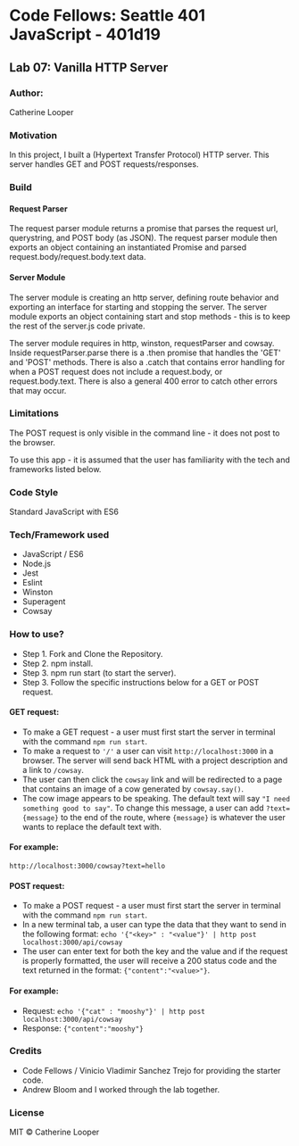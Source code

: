 # Code Fellows: Seattle 401 JavaScript - 401d19


##  Lab 07: Vanilla HTTP Server

### Author:
 Catherine Looper

### Motivation

In this project, I built a (Hypertext Transfer Protocol) HTTP server. This server handles GET and POST requests/responses.

### Build

#### Request Parser

The request parser module returns a promise that parses the request url, querystring, and POST body (as JSON). The request parser module then exports an object containing an instantiated Promise and parsed request.body/request.body.text data.

#### Server Module

The server module is creating an http server, defining route behavior and exporting an interface for starting and stopping the server. The server module exports an object containing start and stop methods - this is to keep the rest of the server.js code private. 

The server module requires in http, winston, requestParser and cowsay. Inside requestParser.parse there is a .then promise that handles the 'GET' and 'POST' methods. There is also a .catch that contains error handling for when a POST request does not include a request.body, or request.body.text. There is also a general 400 error to catch other errors that may occur.

### Limitations

The POST request is only visible in the command line - it does not post to the browser. 

To use this app - it is assumed that the user has familiarity with the tech and frameworks listed below. 

### Code Style

Standard JavaScript with ES6

### Tech/Framework used

* JavaScript / ES6
* Node.js
* Jest
* Eslint
* Winston
* Superagent
* Cowsay

### How to use?

* Step 1. Fork and Clone the Repository.
* Step 2. npm install.
* Step 3. npm run start (to start the server).
* Step 3. Follow the specific instructions below for a GET or POST request.

#### GET request:

* To make a GET request - a user must first start the server in terminal with the command ```npm run start```.
* To make a request to ```'/'``` a user can visit ```http://localhost:3000``` in a browser. The server will send back HTML with a project description and a link to ```/cowsay```.
* The user can then click the ```cowsay``` link and will be redirected to a page that contains an image of a cow generated by ```cowsay.say()```.
* The cow image appears to be speaking. The default text will say ```"I need something good to say"```. To change this message, a user can add ```?text={message}``` to the end of the route, where ```{message}``` is whatever the user wants to replace the default text with.

#### For example:
```http://localhost:3000/cowsay?text=hello```

#### POST request:

* To make a POST request - a user must first start the server in terminal with the command ```npm run start```.
* In a new terminal tab, a user can type the data that they want to send in the following format: ```echo '{"<key>" : "<value"}' | http post localhost:3000/api/cowsay```
* The user can enter text for both the key and the value and if the request is properly formatted, the user will receive a 200 status code and the text returned in the format: ```{"content":"<value>"}```.

#### For example:

* Request: ```echo '{"cat" : "mooshy"}' | http post localhost:3000/api/cowsay```
* Response: ```{"content":"mooshy"}```

### Credits

* Code Fellows / Vinicio Vladimir Sanchez Trejo for providing the starter code.
* Andrew Bloom and I worked through the lab together.

### License

MIT © Catherine Looper